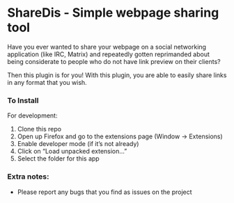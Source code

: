 ShareDis - Simple webpage sharing tool
========================

Have you ever wanted to share your webpage on a social networking application (like IRC, Matrix) and repeatedly gotten reprimanded about being considerate to people who do not have link preview on their clients?

Then this plugin is for you! With this plugin, you are able to easily share links in any format that you wish.

### To Install

For development:

1. Clone this repo
2. Open up Firefox and go to the extensions page (Window → Extensions)
3. Enable developer mode (if it’s not already)
4. Click on “Load unpacked extension…”
5. Select the folder for this app


### Extra notes:

*   Please report any bugs that you find as issues on the project
